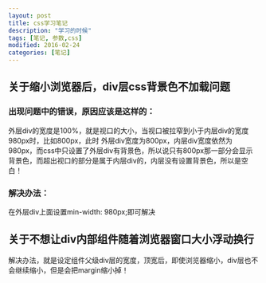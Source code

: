 ```yaml
---
layout: post
title: css学习笔记
description: "学习的时候"
tags: [笔记, 参数,css]
modified: 2016-02-24
categories: [笔记]
---
```


## 关于缩小浏览器后，div层css背景色不加载问题


### 出现问题中的错误，原因应该是这样的：

外层div的宽度是100%，就是视口的大小，当视口被拉窄到小于内层div的宽度980px时，比如800px，此时
外层div宽度为800px，内层div宽度依然为980px，而css中只设置了外层div有背景色，所以说只有800px那一部分会显示背景色，而超出视口的部分是属于内层div的，内层没有设置背景色，所以是空白！

<!-- more -->

### 解决办法：
在外层div上面设置min-width: 980px;即可解决

## 关于不想让div内部组件随着浏览器窗口大小浮动换行

解决办法，就是设定组件父级div层的宽度，顶宽后，即使浏览器缩小，div层也不会继续缩小，但是会把margin缩小掉！